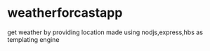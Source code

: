 # weatherforcastapp
get weather by providing location made using nodjs,express,hbs as templating engine

